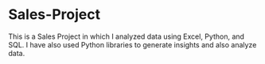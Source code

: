 # Sales-Project
This is a Sales Project in which I analyzed data using Excel, Python, and SQL. I have also used Python libraries to generate insights and also analyze data. 
